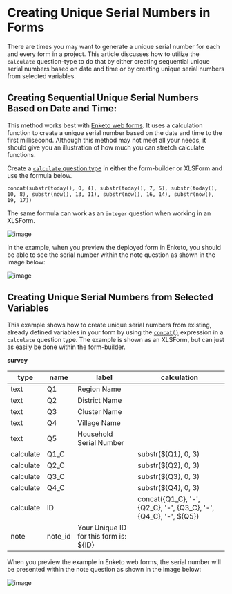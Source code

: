 # Creating Unique Serial Numbers in Forms

There are times you may want to generate a unique serial number for each and every form in a project. This article discusses how to utilize the `calculate` question-type to do that by either creating sequential unique serial numbers based on date and time or by creating unique serial numbers from selected variables.

## Creating Sequential Unique Serial Numbers Based on Date and Time:

This method works best with [Enketo web forms](data_through_webforms.md). It uses a calculation function to create a unique serial number based on the date and time to the first millisecond. Although this method may not meet all your needs, it should give you an illustration of how much you can stretch calculate functions.

Create a <a class="reference" href="calculate_questions.html"><code>calculate</code> question type</a> in either the form-builder or XLSForm and use the formula below.

```
concat(substr(today(), 0, 4), substr(today(), 7, 5), substr(today(), 10, 8), substr(now(), 13, 11), substr(now(), 16, 14), substr(now(), 19, 17))
```

<p class="note">The same formula can work as an <code>integer</code> question when working in an XLSForm.</p>

![image](/images/unique_serial_numbers/calculate_example.png)

In the example, when you preview the deployed form in Enketo, you should be able to see the serial number within the note question as shown in the image below:

![image](/images/unique_serial_numbers/preview_form.png)

## Creating Unique Serial Numbers from Selected Variables

This example shows how to create unique serial numbers from existing, already defined variables in your form by using the [`concat()`](https://docs.getodk.org/form-operators-functions/#concat) expression in a `calculate` question type. The example is shown as an XLSForm, but can just as easily be done within the form-builder.

__survey__

| type      | name    | label                                  | calculation                                                       |
| ---       | ---     | ---                                    | ---                                                               |
| text      | Q1      | Region Name                            |                                                                   |
| text      | Q2      | District Name                          |                                                                   |
| text      | Q3      | Cluster Name                           |                                                                   |
| text      | Q4      | Village Name                           |                                                                   |
| text      | Q5      | Household Serial Number                |                                                                   |
| calculate | Q1_C    |                                        | substr(${Q1}, 0, 3)                                               |
| calculate | Q2_C    |                                        | substr(${Q2}, 0, 3)                                               |
| calculate | Q3_C    |                                        | substr(${Q3}, 0, 3)                                               |
| calculate | Q4_C    |                                        | substr(${Q4}, 0, 3)                                               |
| calculate | ID      |                                        | concat({Q1_C}, '-', {Q2_C}, '-', {Q3_C}, '-', {Q4_C}, '-', ${Q5}) |
| note      | note_id | Your Unique ID for this form is: ${ID} |                                                                   |

When you preview the example in Enketo web forms, the serial number will be presented within the note question as shown in the image below:

![image](/images/unique_serial_numbers/preview_uniqueid.png)

